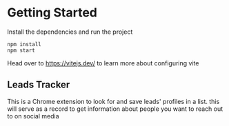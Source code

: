 # Getting Started
Install the dependencies and run the project
```
npm install
npm start
```

Head over to https://vitejs.dev/ to learn more about configuring vite
## Leads Tracker
This is a Chrome extension to look for and save leads' profiles in a list.
this will serve as a record to get information about people you want to reach out to on social media

